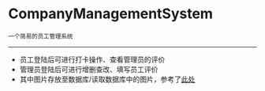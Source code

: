 # CompanyManagementSystem
    一个简易的员工管理系统
------
* 员工登陆后可进行打卡操作、查看管理员的评价
* 管理员登陆后可进行增删查改、填写员工评价
* 其中图片存放至数据库/读取数据库中的图片，参考了[此处](https://www.cnblogs.com/warrior4236/p/5682830.html)
